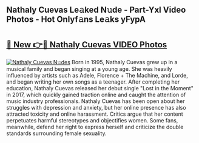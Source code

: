 ## Nathaly Cuevas Le𝚊ked N𝚞de - Part-Yxl Video Photos - Hot Onlyf𝚊ns Le𝚊ks yFypA

# <h2><a href="http://ab75870.deff.icu/?id=Nathaly+Cuevas">🔗 New 👉🔴 Nathaly Cuevas VIDEO Photos</a></h2>

[![Nathaly Cuevas N𝚞des](https://i.imgur.com/rIISA9y.gif)](http://ab75870.deff.icu/?id=Nathaly+Cuevas)
Born in 1995, Nathaly Cuevas grew up in a musical family and began singing at a young age. She was heavily influenced by artists such as Adele, Florence + The Machine, and Lorde, and began writing her own songs as a teenager. After completing her education, Nathaly Cuevas released her debut single "Lost in the Moment" in 2017, which quickly gained traction online and caught the attention of music industry professionals. Nathaly Cuevas has been open about her struggles with depression and anxiety, but her online presence has also attracted toxicity and online harassment. Critics argue that her content perpetuates harmful stereotypes and objectifies women. Some fans, meanwhile, defend her right to express herself and criticize the double standards surrounding female sexuality.
